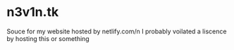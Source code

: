 # n3v1n.tk
Souce for my website hosted by netlify.com/n
I probably voilated a liscence by hosting this or something
